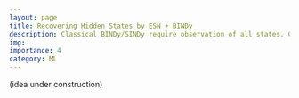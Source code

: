 ```yaml
---
layout: page
title: Recovering Hidden States by ESN + BINDy
description: Classical BINDy/SINDy require observation of all states. Can we improve upon that?
img:
importance: 4
category: ML
---
```


(idea under construction)